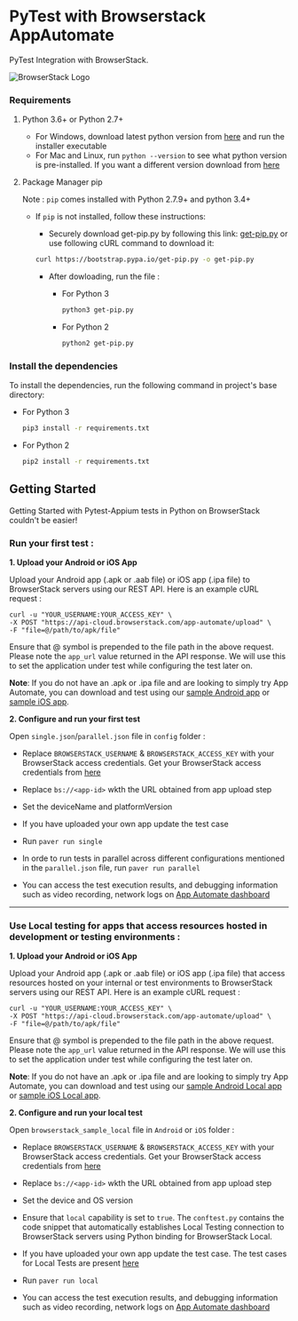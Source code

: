 # PyTest with Browserstack AppAutomate

PyTest Integration with BrowserStack.

![BrowserStack Logo](https://d98b8t1nnulk5.cloudfront.net/production/images/layout/logo-header.png?1469004780)
### Requirements

1. Python 3.6+ or Python 2.7+
    
    - For Windows, download latest python version from [here](https://www.python.org/downloads/windows/) and run the installer executable
    - For Mac and Linux, run `python --version` to see what python version is pre-installed. If you want a different version download from [here](https://www.python.org/downloads/)

2. Package Manager pip

    Note : `pip` comes installed with Python 2.7.9+ and python 3.4+

    - If `pip` is not installed, follow these instructions:
        - Securely download get-pip.py by following this link: [get-pip.py](https://bootstrap.pypa.io/get-pip.py) or use following cURL command to download it:

        ```sh
        curl https://bootstrap.pypa.io/get-pip.py -o get-pip.py
        ```

        - After dowloading, run the file :

            - For Python 3

                ```sh
                python3 get-pip.py
                ```

            - For Python 2

                ```sh
                python2 get-pip.py
                ```

### Install the dependencies

To install the dependencies, run the following command in project's base directory:

- For Python 3

    ```sh
    pip3 install -r requirements.txt
    ```

- For Python 2

    ```sh
    pip2 install -r requirements.txt
    ```

## Getting Started

Getting Started with Pytest-Appium tests in Python on BrowserStack couldn't be easier!

### Run your first test :

**1. Upload your Android or iOS App**

Upload your Android app (.apk or .aab file) or iOS app (.ipa file) to BrowserStack servers using our REST API. Here is an example cURL request :

```
curl -u "YOUR_USERNAME:YOUR_ACCESS_KEY" \
-X POST "https://api-cloud.browserstack.com/app-automate/upload" \
-F "file=@/path/to/apk/file"
```

Ensure that @ symbol is prepended to the file path in the above request. Please note the `app_url` value returned in the API response. We will use this to set the application under test while configuring the test later on.

**Note**: If you do not have an .apk or .ipa file and are looking to simply try App Automate, you can download and test using our [sample Android app](https://www.browserstack.com/app-automate/sample-apps/android/WikipediaSample.apk) or [sample iOS app](https://www.browserstack.com/app-automate/sample-apps/ios/BStackSampleApp.ipa).


**2. Configure and run your first test**

Open `single.json`/`parallel.json` file in `config` folder :

- Replace `BROWSERSTACK_USERNAME` & `BROWSERSTACK_ACCESS_KEY` with your BrowserStack access credentials. Get your BrowserStack access credentials from [here](https://www.browserstack.com/accounts/settings)

- Replace `bs://<app-id>` wkth the URL obtained from app upload step

- Set the deviceName and platformVersion

- If you have uploaded your own app update the test case

- Run `paver run single`

- In orde to run tests in parallel across different configurations mentioned in the `parallel.json` file, run `paver run parallel`

- You can access the test execution results, and debugging information such as video recording, network logs on [App Automate dashboard](https://app-automate.browserstack.com/dashboard)

---

### **Use Local testing for apps that access resources hosted in development or testing environments :**

**1. Upload your Android or iOS App**

Upload your Android app (.apk or .aab file) or iOS app (.ipa file) that access resources hosted on your internal or test environments to BrowserStack servers using our REST API. Here is an example cURL request :

```
curl -u "YOUR_USERNAME:YOUR_ACCESS_KEY" \
-X POST "https://api-cloud.browserstack.com/app-automate/upload" \
-F "file=@/path/to/apk/file"
```

Ensure that @ symbol is prepended to the file path in the above request. Please note the `app_url` value returned in the API response. We will use this to set the application under test while configuring the test later on.

**Note**: If you do not have an .apk or .ipa file and are looking to simply try App Automate, you can download and test using our [sample Android Local app](https://www.browserstack.com/app-automate/sample-apps/android/LocalSample.apk) or [sample iOS Local app](https://www.browserstack.com/app-automate/sample-apps/ios/LocalSample.ipa).


**2. Configure and run your local test**

Open `browserstack_sample_local` file in `Android` or `iOS` folder :

- Replace `BROWSERSTACK_USERNAME` & `BROWSERSTACK_ACCESS_KEY` with your BrowserStack access credentials. Get your BrowserStack access credentials from [here](https://www.browserstack.com/accounts/settings)

- Replace `bs://<app-id>` wkth the URL obtained from app upload step

- Set the device and OS version

- Ensure that `local` capability is set to `true`. The `conftest.py` contains the code snippet that automatically establishes Local Testing connection to BrowserStack servers using Python binding for BrowserStack Local. 

- If you have uploaded your own app update the test case. The test cases for Local Tests are present [here](tests/local_tests/local_sample.py)

- Run `paver run local`

- You can access the test execution results, and debugging information such as video recording, network logs on [App Automate dashboard](https://app-automate.browserstack.com/dashboard)
